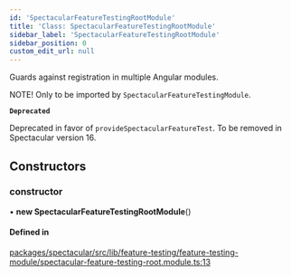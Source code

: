 ```yaml
---
id: 'SpectacularFeatureTestingRootModule'
title: 'Class: SpectacularFeatureTestingRootModule'
sidebar_label: 'SpectacularFeatureTestingRootModule'
sidebar_position: 0
custom_edit_url: null
---
```


Guards against registration in multiple Angular modules.

NOTE! Only to be imported by `SpectacularFeatureTestingModule`.

**`Deprecated`**

Deprecated in favor of `provideSpectacularFeatureTest`. To be removed in Spectacular version 16.

## Constructors

### constructor

• **new SpectacularFeatureTestingRootModule**()

#### Defined in

[packages/spectacular/src/lib/feature-testing/feature-testing-module/spectacular-feature-testing-root.module.ts:13](https://github.com/ngworker/ngworker/blob/b782ad5/packages/spectacular/src/lib/feature-testing/feature-testing-module/spectacular-feature-testing-root.module.ts#L13)
